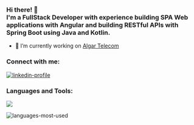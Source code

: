 
<h3>
  Hi there! 👋 <br>
  I'm a FullStack Developer with experience building SPA Web applications with Angular and building RESTful APIs with Spring Boot using Java and Kotlin.
</h3>

- 🔭 I’m currently working on [Algar Telecom](https://www.linkedin.com/company/algar-telecom/mycompany/)

<h3 align="left">Connect with me:</h3>
<p align="left">
<a href="https://linkedin.com/in/gabrielsantos-55312322a" target="_blank"><img align="center" src="https://skillicons.dev/icons?i=linkedin" alt="linkedin-profile"></a>
</p>

<h3 align="left">Languages and Tools:</h3>
<img src="https://skillicons.dev/icons?i=html,css,js,ts,angular,java,kotlin,spring&perline=8">

<p><img align="center" src="https://github-readme-stats.vercel.app/api/top-langs?username=gabrielsantospds&show_icons=true&locale=en&layout=compact" alt="languages-most-used"></p>
